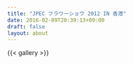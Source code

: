 ```yaml
---
title: "JPEC フラワーショウ 2012 IN 香港"
date: 2016-02-09T20:39:13+09:00
draft: false
layout: about
---
```

{{< gallery >}}
